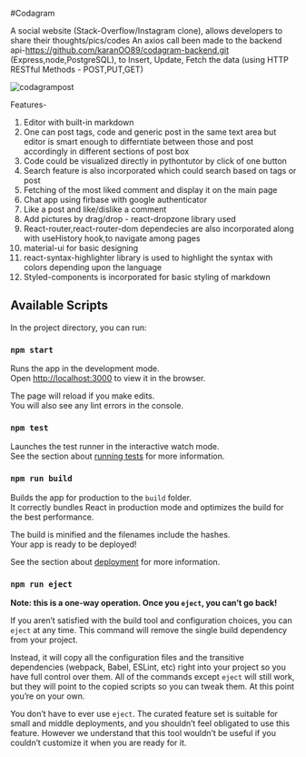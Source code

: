 #Codagram

A social website (Stack-Overflow/Instagram clone), allows developers to share their thoughts/pics/codes
An axios call been made to the backend api-https://github.com/karanOO89/codagram-backend.git (Express,node,PostgreSQL), to Insert, Update, Fetch the data (using HTTP RESTful Methods - POST,PUT,GET)

![codagrampost](https://user-images.githubusercontent.com/65080348/123535323-50b52800-d6e0-11eb-8095-935d19f35459.png)

Features-
1) Editor with built-in markdown 
2) One can post tags, code and generic post in the same text area but editor is smart enough to differntiate between those and post accordingly in different sections of post box 
3) Code could be visualized directly in pythontutor by click of one button
4) Search feature is also incorporated which could search based on tags or post 
5) Fetching of the most liked comment and display it on the main page 
6) Chat app using firbase with google authenticator
7) Like a post and like/dislike a comment
8) Add pictures by drag/drop - react-dropzone library used
9) React-router,react-router-dom dependecies are also incorporated along with useHistory hook,to navigate among pages 
10) material-ui for basic designing
11) react-syntax-highlighter library is used to highlight the syntax with colors depending upon the language
12) Styled-components is incorporated for basic styling of markdown 

## Available Scripts

In the project directory, you can run:

### `npm start`

Runs the app in the development mode.\
Open [http://localhost:3000](http://localhost:3000) to view it in the browser.

The page will reload if you make edits.\
You will also see any lint errors in the console.

### `npm test`

Launches the test runner in the interactive watch mode.\
See the section about [running tests](https://facebook.github.io/create-react-app/docs/running-tests) for more information.

### `npm run build`

Builds the app for production to the `build` folder.\
It correctly bundles React in production mode and optimizes the build for the best performance.

The build is minified and the filenames include the hashes.\
Your app is ready to be deployed!

See the section about [deployment](https://facebook.github.io/create-react-app/docs/deployment) for more information.

### `npm run eject`

**Note: this is a one-way operation. Once you `eject`, you can’t go back!**

If you aren’t satisfied with the build tool and configuration choices, you can `eject` at any time. This command will remove the single build dependency from your project.

Instead, it will copy all the configuration files and the transitive dependencies (webpack, Babel, ESLint, etc) right into your project so you have full control over them. All of the commands except `eject` will still work, but they will point to the copied scripts so you can tweak them. At this point you’re on your own.

You don’t have to ever use `eject`. The curated feature set is suitable for small and middle deployments, and you shouldn’t feel obligated to use this feature. However we understand that this tool wouldn’t be useful if you couldn’t customize it when you are ready for it.
